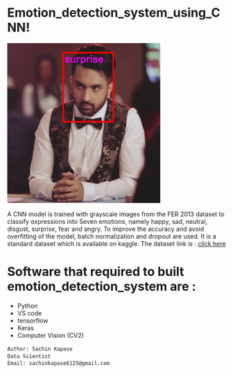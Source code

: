 # Emotion_detection_system_using_CNN!

<img src="images/img2.png" alt="Result :" width="70%">

A CNN model is trained with grayscale images from the FER 2013 dataset to classify expressions into Seven emotions, namely happy, sad, neutral, disgust, surprise, fear and angry. To improve the accuracy and avoid overfitting of the model, batch normalization and dropout are used. It is a standard dataset which is available on kaggle.
The dataset link is : [click here](https://www.kaggle.com/datasets/msambare/fer2013)

# Software that required to built emotion_detection_system are :
- Python
- VS code
- tensorflow
- Keras
- Computer Vision (CV2)


```bash
Author: Sachin Kapase
Data Scientist
Email: sachinkapase6125@gmail.com

```
